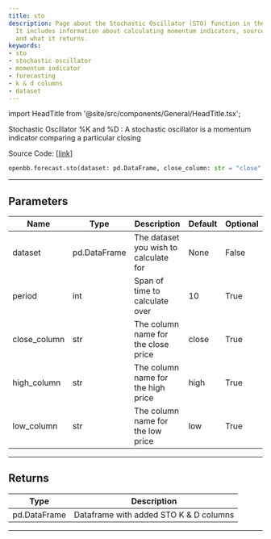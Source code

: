 ```yaml
---
title: sto
description: Page about the Stochastic Oscillator (STO) function in the OpenBB library.
  It includes information about calculating momentum indicators, source code, parameters,
  and what it returns.
keywords:
- sto
- stochastic oscillator
- momentum indicator
- forecasting
- k & d columns
- dataset
---
```


import HeadTitle from '@site/src/components/General/HeadTitle.tsx';

<HeadTitle title="forecast.sto - Reference | OpenBB SDK Docs" />

Stochastic Oscillator %K and %D : A stochastic oscillator is a momentum indicator comparing a particular closing

Source Code: [[link](https://github.com/OpenBB-finance/OpenBBTerminal/tree/main/openbb_terminal/forecast/forecast_model.py#L187)]

```python wordwrap
openbb.forecast.sto(dataset: pd.DataFrame, close_column: str = "close", high_column: str = "high", low_column: str = "low", period: int = 10)
```

---

## Parameters

| Name | Type | Description | Default | Optional |
| ---- | ---- | ----------- | ------- | -------- |
| dataset | pd.DataFrame | The dataset you wish to calculate for | None | False |
| period | int | Span of time to calculate over | 10 | True |
| close_column | str | The column name for the close price | close | True |
| high_column | str | The column name for the high price | high | True |
| low_column | str | The column name for the low price | low | True |


---

## Returns

| Type | Description |
| ---- | ----------- |
| pd.DataFrame | Dataframe with added STO K & D columns |
---

